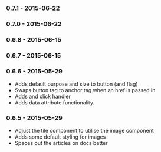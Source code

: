 ### 0.7.1 - 2015-06-22
### 0.7.0 - 2015-06-22
### 0.6.8 - 2015-06-15
### 0.6.7 - 2015-06-15
### 0.6.6 - 2015-05-29
- Adds default purpose and size to button (and flag)
- Swaps button tag to anchor tag when an href is passed in
- Adds and click handler
- Adds data attribute functionality.

### 0.6.5 - 2015-05-29
- Adjust the tile component to utilise the image component
- Adds some default styling for images
- Spaces out the articles on docs better
